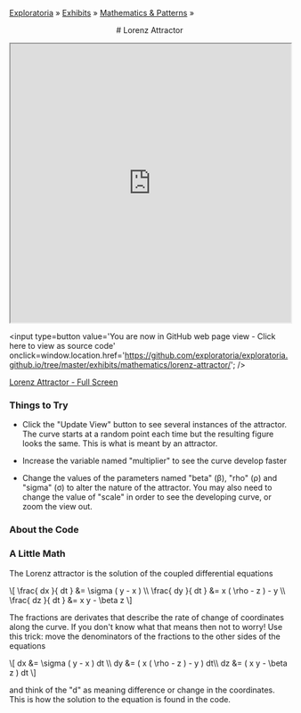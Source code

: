 [Exploratoria]( http://exploratoria.github.io ) &raquo; [Exhibits]( http://exploratoria.github.io/exhibits/ ) &raquo;
[Mathematics & Patterns]( http://exploratoria.github.io/exhibits/mathematics/ ) &raquo;

<center>
# Lorenz Attractor
</center>

<span style=display:none>_View as a web page to see the content of this iframe_</span>
<iframe src=http://exploratoria.github.io/lib/code-edit-view/code-edit-view.html#http://exploratoria.github.io/exhibits/mathematics/lorenz-attractor/lorenz-attractor.html width=100% height=500px></iframe>

<span style=display:none; >[You are now in GitHub source code view - Click here to view as a web page] (http://exploratoria.github.io/exhibits/mathematics/lorenz-attractor/index.html 'View file as a web page') </span>
<input type=button value='You are now in GitHub web page view - Click here to view as source code' onclick=window.location.href='https://github.com/exploratoria/exploratoria.github.io/tree/master/exhibits/mathematics/lorenz-attractor/'; />

[Lorenz Attractor - Full Screen](http://exploratoria.github.io/exhibits/mathematics/lorenz-attractor/lorenz-attractor.html)


### Things to Try

* Click the "Update View" button to see several instances of the attractor. The curve starts at a random point each time but the resulting figure looks the same. This is what is meant by an attractor.

* Increase the variable named "multiplier" to see the curve develop faster

* Change the values of the parameters named "beta" (&beta;), "rho" (&rho;) and "sigma" (&sigma;) to alter the nature of the attractor. You may also need to change the value of "scale" in order to see the developing curve, or zoom the view out.
 
### About the Code


### A Little Math

The Lorenz attractor is the solution of the coupled differential equations

\\[
\frac{ dx }{ dt } &= \sigma ( y - x ) \\\\
\frac{ dy }{ dt } &= x ( \rho - z ) - y \\\\
\frac{ dz }{ dt } &= x y - \beta z
\\]

The fractions are derivates that describe the rate of change of coordinates along the curve. If you don't know what that means then not to worry! Use this trick: move the denominators of the fractions to the other sides of the equations

\\[
dx &= \sigma ( y - x ) dt \\\\
dy &= ( x ( \rho - z ) - y ) dt\\\\
dz &= ( x y - \beta z ) dt
\\]

and think of the "d" as meaning difference or change in the coordinates. This is how the solution to the equation is found in the code.
